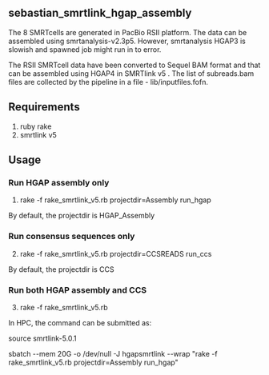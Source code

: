 ## sebastian_smrtlink_hgap_assembly
The 8 SMRTcells are generated in PacBio RSII platform. The data can be assembled using smrtanalysis-v2.3p5. However, smrtanalysis HGAP3 is slowish and spawned job might run in to error. 

The RSII SMRTcell data have been converted to Sequel BAM format and that can be assembled using HGAP4 in SMRTlink v5 . The list of subreads.bam files are collected by the pipeline in a file - lib/inputfiles.fofn.

## Requirements

1) ruby rake
2) smrtlink v5

## Usage

### Run HGAP assembly only
1) rake -f rake_smrtlink_v5.rb projectdir=Assembly run_hgap

By default, the projectdir is HGAP_Assembly
### Run consensus sequences only
2) rake -f rake_smrtlink_v5.rb projectdir=CCSREADS run_ccs       

By default, the projectdir is CCS

### Run both HGAP assembly and CCS
3) rake -f rake_smrtlink_v5.rb


In HPC, the command can be submitted as:

source smrtlink-5.0.1

sbatch --mem 20G -o /dev/null -J hgapsmrtlink --wrap "rake -f rake_smrtlink_v5.rb projectdir=Assembly run_hgap"

